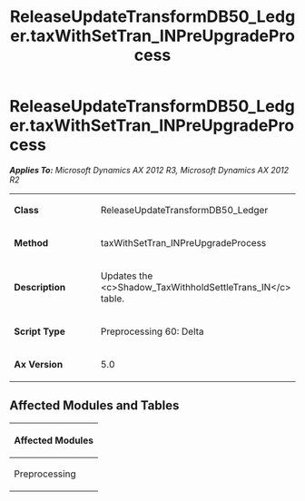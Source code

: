 ﻿---
title: ReleaseUpdateTransformDB50_Ledger.taxWithSetTran_INPreUpgradeProcess
TOCTitle: ReleaseUpdateTransformDB50_Ledger.taxWithSetTran_INPreUpgradeProcess
ms:assetid: 74a6da76-bde5-aa5c-1c88-96c2ed07467d
ms:mtpsurl: https://msdn.microsoft.com/en-us/library/JJ719285(v=AX.60)
ms:contentKeyID: 49709078
ms.date: 05/18/2015
mtps_version: v=AX.60
---

# ReleaseUpdateTransformDB50\_Ledger.taxWithSetTran\_INPreUpgradeProcess 


_**Applies To:** Microsoft Dynamics AX 2012 R3, Microsoft Dynamics AX 2012 R2_

<table>
<colgroup>
<col style="width: 50%" />
<col style="width: 50%" />
</colgroup>
<tbody>
<tr class="odd">
<td><p><strong>Class</strong></p></td>
<td><p>ReleaseUpdateTransformDB50_Ledger</p></td>
</tr>
<tr class="even">
<td><p><strong>Method</strong></p></td>
<td><p>taxWithSetTran_INPreUpgradeProcess</p></td>
</tr>
<tr class="odd">
<td><p><strong>Description</strong></p></td>
<td><p>Updates the &lt;c&gt;Shadow_TaxWithholdSettleTrans_IN&lt;/c&gt; table.</p></td>
</tr>
<tr class="even">
<td><p><strong>Script Type</strong></p></td>
<td><p>Preprocessing 60: Delta</p></td>
</tr>
<tr class="odd">
<td><p><strong>Ax Version</strong></p></td>
<td><p>5.0</p></td>
</tr>
</tbody>
</table>


## Affected Modules and Tables

<table>
<colgroup>
<col style="width: 100%" />
</colgroup>
<thead>
<tr class="header">
<th><p>Affected Modules</p></th>
</tr>
</thead>
<tbody>
<tr class="odd">
<td><p>Preprocessing</p></td>
</tr>
</tbody>
</table>

  


